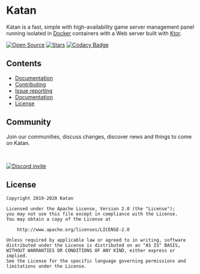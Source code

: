 # Katan
Katan is a fast, simple with high-availability game server management panel running isolated in [Docker](https://www.docker.com/) containers with a Web server built with [Ktor](https://ktor.io/).

[![Open Source](https://badges.frapsoft.com/os/v1/open-source.svg?v=103)](https://github.com/ellerbrock/open-source-badges/)
[![Stars](https://img.shields.io/github/stars/KatanPanel/Katan.svg?color=1bcc1b)](https://github.com/KatanPanel/Katan/stargazers)
[![Codacy Badge](https://api.codacy.com/project/badge/Grade/a9844adeafb449f487368a84f5eb1df5)](https://www.codacy.com/app/KatanPanel/Katan?utm_source=github.com&amp;utm_medium=referral&amp;utm_content=KatanPanel/Katan&amp;utm_campaign=Badge_Grade)

## Contents
  * [Documentation](https://github.com/KatanPanel/Katan/wiki)
  * [Contributing](CONTRIBUTING.md)
  * [Issue reporting](https://github.com/KatanPanel/Katan/issues)
  * [Documentation](https://github.com/KatanPanel/Katan/wiki)
  * [License](LICENSE)
  
## Community
Join our communities, discuss changes, discover news and things to come on Katan.

<br>

[![Discord invite](https://invidget.switchblade.xyz/ey8dwsv)](https://discord.gg/ey8dwsv)

## License
```
Copyright 2019-2020 Katan

Licensed under the Apache License, Version 2.0 (the "License");
you may not use this file except in compliance with the License.
You may obtain a copy of the License at

    http://www.apache.org/licenses/LICENSE-2.0

Unless required by applicable law or agreed to in writing, software
distributed under the License is distributed on an "AS IS" BASIS,
WITHOUT WARRANTIES OR CONDITIONS OF ANY KIND, either express or implied.
See the License for the specific language governing permissions and
limitations under the License.
```
